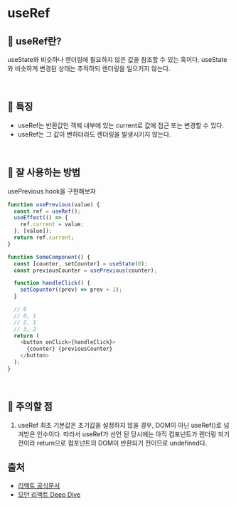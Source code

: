 # useRef

## 👀 useRef란?

useState와 비슷하나 렌더링에 필요하지 않은 값을 참조할 수 있는 훅이다. useState와 비슷하게 변경된 상태는 추적하되 렌더링을 일으키지 않는다.

<br>

## 🌈 특징

- useRef는 반환값인 객체 내부에 있는 current로 값에 접근 또는 변경할 수 있다.
- useRef는 그 값이 변하더라도 렌더링을 발생시키지 않는다.

<br>

## 🎯 잘 사용하는 방법

usePrevious hook을 구현해보자

```typescript
function usePrevious(value) {
  const ref = useRef();
  useEffect(() => {
    ref.current = value;
  }, [value]);
  return ref.current;
}

function SomeComponent() {
  const [counter, setCounter] = useState(0);
  const previousCounter = usePrevious(counter);

  function handleClick() {
    setCopunter((prev) => prev + 1);
  }

  // 0
  // 0, 1
  // 2, 1
  // 3, 2
  return (
    <button onClick={handleClick}>
      {counter} {previousCounter}
    </button>
  );
}
```

<br>

## 💩 주의할 점

1. useRef 최초 기본값은 초기값을 설정하지 않을 경우, DOM이 아닌 useRef()로 넘겨받은 인수이다. 따라서 useRef가 선언 된 당시에는 아직 컴포넌트가 렌더링 되기 전이라 return으로 컴포넌트의 DOM이 반환되기 전이므로 undefined다.

## 출처

- [리액트 공식문서](https://ko.react.dev/reference/react/useRef)
- [모던 리액트 Deep Dive](https://m.yes24.com/Goods/Detail/123161563)
